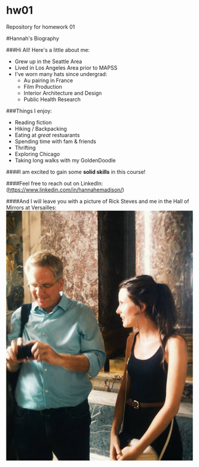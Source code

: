# hw01
Repository for homework 01

#Hannah's Biography

###Hi All! Here's a little about me: 
* Grew up in the Seattle Area
* Lived in Los Angeles Area prior to MAPSS
* I've worn many hats since undergrad:
    * Au pairing in France
    * Film Production
    * Interior Architecture and Design
    * Public Health Research

###Things I enjoy:
- Reading fiction
- Hiking / Backpacking
- Eating at *great* restuarants
- Spending time with fam & friends
- Thrifting
- Exploring Chicago
- Taking long walks with my GoldenDoodle


####I am excited to gain some **solid skills** in this course! 

####Feel free to reach out on LinkedIn: (https://www.linkedin.com/in/hannahemadison/)

####And I will leave you with a picture of Rick Steves and me in the Hall of Mirrors at Versailles: 
![Rick Steves](ricksteves.jpg)